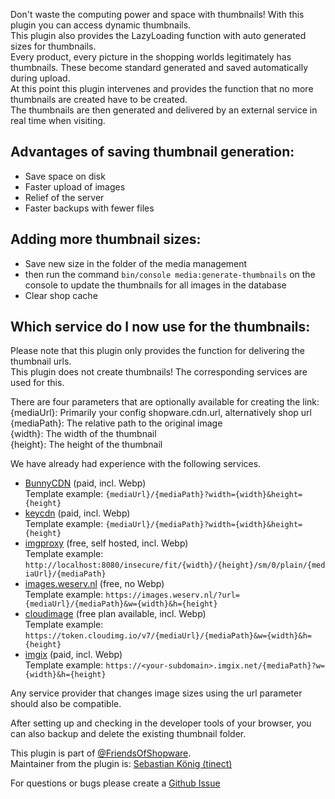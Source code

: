 Don't waste the computing power and space with thumbnails! With this plugin you can access dynamic thumbnails.  
This plugin also provides the LazyLoading function with auto generated sizes for thumbnails.  
Every product, every picture in the shopping worlds legitimately has thumbnails. These become standard
generated and saved automatically during upload.  
At this point this plugin intervenes and provides the function that no more thumbnails are created have to be created.  
The thumbnails are then generated and delivered by an external service in real time when visiting.

## Advantages of saving thumbnail generation:
- Save space on disk
- Faster upload of images
- Relief of the server
- Faster backups with fewer files

## Adding more thumbnail sizes:
- Save new size in the folder of the media management
- then run the command `bin/console media:generate-thumbnails` on the console to update the thumbnails for all images in the database
- Clear shop cache

## Which service do I now use for the thumbnails:
Please note that this plugin only provides the function for delivering the thumbnail urls.  
This plugin does not create thumbnails! The corresponding services are used for this.

There are four parameters that are optionally available for creating the link:  
{mediaUrl}: Primarily your config shopware.cdn.url, alternatively shop url  
{mediaPath}: The relative path to the original image  
{width}: The width of the thumbnail  
{height}: The height of the thumbnail  

We have already had experience with the following services.
- [BunnyCDN](https://bunnycdn.com) (paid, incl. Webp)  
  Template example: `{mediaUrl}/{mediaPath}?width={width}&height={height}`
- [keycdn](https://www.keycdn.com/support/image-processing) (paid, incl. Webp)  
  Template example: `{mediaUrl}/{mediaPath}?width={width}&height={height}`
- [imgproxy](https://imgproxy.net/) (free, self hosted, incl. Webp)  
  Template example: `http://localhost:8080/insecure/fit/{width}/{height}/sm/0/plain/{mediaUrl}/{mediaPath}`
- [images.weserv.nl](https://images.weserv.nl/) (free, no Webp)  
  Template example: `https://images.weserv.nl/?url={mediaUrl}/{mediaPath}&w={width}&h={height}`
- [cloudimage](https://www.cloudimage.io/en/home) (free plan available, incl. Webp)  
  Template example: `https://token.cloudimg.io/v7/{mediaUrl}/{mediaPath}&w={width}&h={height}`
- [imgix](https://imgix.com) (paid, incl. Webp)  
  Template example: `https://<your-subdomain>.imgix.net/{mediaPath}?w={width}&h={height}`

Any service provider that changes image sizes using the url parameter should also be compatible.

After setting up and checking in the developer tools of your browser, you can also backup and delete the existing thumbnail folder.

This plugin is part of [@FriendsOfShopware](https://store.shopware.com/en/friends-of-shopware.html).  
Maintainer from the plugin is: [Sebastian König (tinect)](https://github.com/tinect)

For questions or bugs please create a [Github Issue](https://github.com/FriendsOfShopware/FroshPlatformThumbnailProcessor/issues/new)
